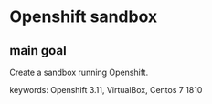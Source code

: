 # Openshift sandbox

## main goal

Create a sandbox running Openshift.

keywords: Openshift 3.11, VirtualBox, Centos 7 1810

